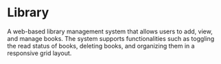 # Library
A web-based library management system that allows users to add, view, and manage books. The system supports functionalities such as toggling the read status of books, deleting books, and organizing them in a responsive grid layout.